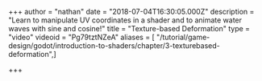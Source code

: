 +++
author = "nathan"
date = "2018-07-04T16:30:05.000Z"
description = "Learn to manipulate UV coordinates in a shader and to animate water waves with sine and cosine!"
title = "Texture-based Deformation"
type = "video"
videoid = "Pg79tztNZeA"
aliases = [ "/tutorial/game-design/godot/introduction-to-shaders/chapter/3-texturebased-deformation",]

+++